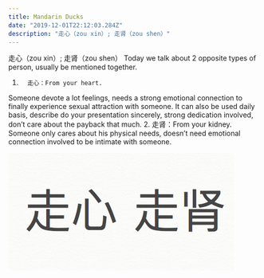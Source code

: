 ```yaml
---
title: Mandarin Ducks
date: "2019-12-01T22:12:03.284Z"
description: "走心（zou xin）; 走肾（zou shen）"
---
```


走心（zou xin）; 走肾（zou shen）
Today we talk about 2 opposite types of person, usually be mentioned together.
1.       走心：From your heart. 
Someone devote a lot feelings, needs a strong emotional connection to finally experience sexual attraction with someone.
It can also be used daily basis, describe do your presentation sincerely, strong dedication involved, don’t care about the payback that much.
2.       走肾：From your kidney. 
Someone only cares about his physical needs, doesn’t need emotional connection involved to be intimate with someone.

![Chinese Salty Egg](./1.png)
